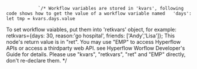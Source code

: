     			`/* Workflow variables are stored in 'kvars', following code shows how to get the value of a workflow variable named   'days':
    let tmp = kvars.days.value

To set workflow vaiables, put them into 'retkvars' object, for example:
retkvars={days: 30, reason:'go hospital', friends: ['Andy','Lisa']};
This node's return value is in "ret".
You may use "EMP" to access Hyperflow APIs or access a thirdparty web API.
see Hyperflow Worflow Developer's Guide for details.
Please use "kvars", "retkvars", "ret" and "EMP" directly, don't re-declare them. \*/

